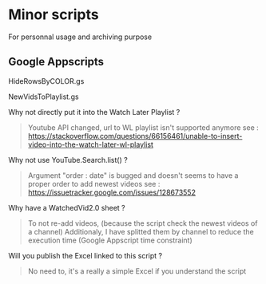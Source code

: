 # Minor scripts

For personnal usage and archiving purpose

## Google Appscripts

HideRowsByCOLOR.gs

NewVidsToPlaylist.gs

Why not directly put it into the Watch Later Playlist ?

> Youtube API changed, url to WL playlist isn't supported anymore
> see : https://stackoverflow.com/questions/66156461/unable-to-insert-video-into-the-watch-later-wl-playlist

Why not use YouTube.Search.list() ?

> Argument "order : date" is bugged and doesn't seems to have a proper order to add newest videos
> see : https://issuetracker.google.com/issues/128673552

Why have a WatchedVid2.0 sheet ?

> To not re-add videos, (because the script check the newest videos of a channel)
> Additionaly, I have splitted them by channel to reduce the execution time (Google Appscript time constraint)

Will you publish the Excel linked to this script ?

> No need to, it's a really a simple Excel if you understand the script
